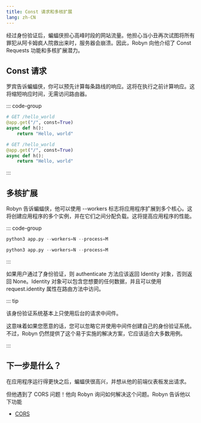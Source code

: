 ```yaml
---
title: Const 请求和多核扩展
lang: zh-CN
---
```


经过身份验证后，蝙蝠侠担心高峰时段的网站流量。他担心当小丑再次试图将所有罪犯从阿卡姆疯人院救出来时，服务器会崩溃。因此，Robyn 向他介绍了 Const Requests 功能和多核扩展潜力。

## Const 请求

罗宾告诉蝙蝠侠，你可以预先计算每条路线的响应。这将在执行之前计算响应。这将缩短响应时间，无需访问路由器。

::: code-group

```py [untyped]
# GET /hello_world
@app.get("/", const=True)
async def h():
    return "Hello, world"
```

```py [typed]
# GET /hello_world
@app.get("/", const=True)
async def h():
    return "Hello, world"
```

:::

## 多核扩展

Robyn 告诉蝙蝠侠，他可以使用 --workers 标志将应用程序扩展到多个核心。这将创建应用程序的多个实例，并在它们之间分配负载。这将提高应用程序的性能。

::: code-group

```py [untyped]
python3 app.py --workers=N --process=M
```

```py [typed]
python3 app.py --workers=N --process=M
```

:::

如果用户通过了身份验证，则 authenticate 方法应该返回 Identity 对象，否则返回 None。Identity 对象可以包含您想要的任何数据，并且可以使用 request.identity 属性在路由方法中访问。

::: tip

该身份验证系统基本上只使用后台的请求中间件。

这意味着如果您愿意的话，您可以忽略它并使用中间件创建自己的身份验证系统。不过，Robyn 仍然提供了这个易于实施的解决方案，它应该适合大多数用例。

:::


## 下一步是什么？

在应用程序运行得更快之后，蝙蝠侠很高兴，并想从他的前端仪表板发出请求。

但他遇到了 CORS 问题！他向 Robyn 询问如何解决这个问题。Robyn 告诉他以下功能

- [CORS](./cors.md)